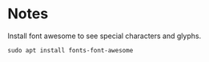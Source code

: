 # Notes

Install font awesome to see special characters and glyphs.

```console
sudo apt install fonts-font-awesome

```

